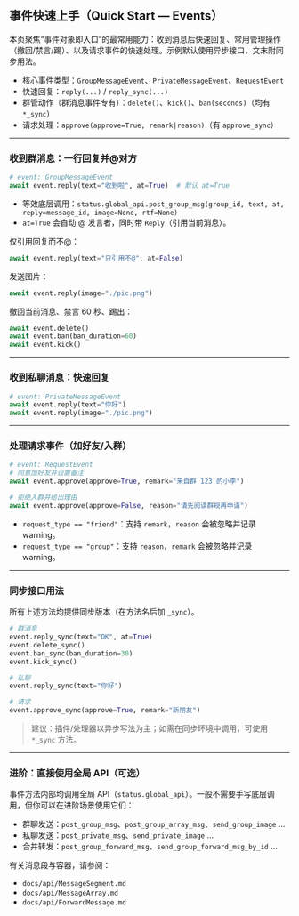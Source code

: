 ## 事件快速上手（Quick Start — Events）

本页聚焦“事件对象即入口”的最常用能力：收到消息后快速回复、常用管理操作（撤回/禁言/踢）、以及请求事件的快速处理。示例默认使用异步接口，文末附同步用法。

- 核心事件类型：`GroupMessageEvent`、`PrivateMessageEvent`、`RequestEvent`
- 快速回复：`reply(...)` / `reply_sync(...)`
- 群管动作（群消息事件专有）：`delete()`、`kick()`、`ban(seconds)`（均有 `*_sync`）
- 请求处理：`approve(approve=True, remark|reason)`（有 `approve_sync`）

---

### 收到群消息：一行回复并@对方

```python
# event: GroupMessageEvent
await event.reply(text="收到啦", at=True)  # 默认 at=True
```
- 等效底层调用：`status.global_api.post_group_msg(group_id, text, at, reply=message_id, image=None, rtf=None)`
- `at=True` 会自动 @ 发言者，同时带 `Reply`（引用当前消息）。

仅引用回复而不@：
```python
await event.reply(text="只引用不@", at=False)
```

发送图片：
```python
await event.reply(image="./pic.png")
```

撤回当前消息、禁言 60 秒、踢出：
```python
await event.delete()
await event.ban(ban_duration=60)
await event.kick()
```

---

### 收到私聊消息：快速回复

```python
# event: PrivateMessageEvent
await event.reply(text="你好")
await event.reply(image="./pic.png")
```

---

### 处理请求事件（加好友/入群）

```python
# event: RequestEvent
# 同意加好友并设置备注
await event.approve(approve=True, remark="来自群 123 的小李")

# 拒绝入群并给出理由
await event.approve(approve=False, reason="请先阅读群规再申请")
```
- `request_type == "friend"`：支持 `remark`，`reason` 会被忽略并记录 warning。
- `request_type == "group"`：支持 `reason`，`remark` 会被忽略并记录 warning。

---

### 同步接口用法

所有上述方法均提供同步版本（在方法名后加 `_sync`）。

```python
# 群消息
event.reply_sync(text="OK", at=True)
event.delete_sync()
event.ban_sync(ban_duration=30)
event.kick_sync()

# 私聊
event.reply_sync(text="你好")

# 请求
event.approve_sync(approve=True, remark="新朋友")
```

> 建议：插件/处理器以异步写法为主；如需在同步环境中调用，可使用 `*_sync` 方法。

---

### 进阶：直接使用全局 API（可选）

事件方法内部均调用全局 API（`status.global_api`）。一般不需要手写底层调用，但你可以在进阶场景使用它们：
- 群聊发送：`post_group_msg`、`post_group_array_msg`、`send_group_image` ...
- 私聊发送：`post_private_msg`、`send_private_image` ...
- 合并转发：`post_group_forward_msg`、`send_group_forward_msg_by_id` ...

有关消息段与容器，请参阅：
- `docs/api/MessageSegment.md`
- `docs/api/MessageArray.md`
- `docs/api/ForwardMessage.md`

